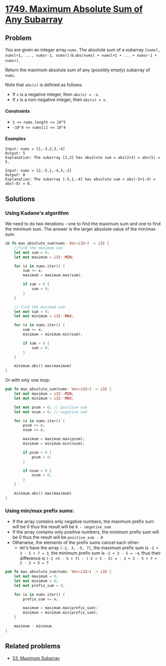 # [1749. Maximum Absolute Sum of Any Subarray](https://leetcode.com/problems/maximum-absolute-sum-of-any-subarray/)

## Problem

You are given an integer array `nums`. The absolute sum of a
subarray `[numsl, numsl+1, ..., numsr-1, numsr]`
is `abs(numsl + numsl+1 + ... + numsr-1 + numsr)`.

Return the maximum absolute sum of any (possibly empty) subarray of `nums`.

Note that `abs(x)` is defined as follows:

* If `x` is a negative integer, then `abs(x) = -x`.
* If `x` is a non-negative integer, then `abs(x) = x`.

#### Constraints

* `1 <= nums.length <= 10^5`
* `-10^4 <= nums[i] <= 10^4`

#### Examples

```text
Input: nums = [1,-3,2,3,-4]
Output: 5
Explanation: The subarray [2,3] has absolute sum = abs(2+3) = abs(5) = 5.
```

````text
Input: nums = [2,-5,1,-4,3,-2]
Output: 8
Explanation: The subarray [-5,1,-4] has absolute sum = abs(-5+1-4) = abs(-8) = 8.
````

## Solutions

### Using Kadane's algorithm

We need to do two iterations - one to find the maximum sum and one to find the
minimum sum. The answer is the larger absolute value of the min/max sum:

```rust
ub fn max_absolute_sum(nums: Vec<i32>) -> i32 {
    //find the maximum sum
    let mut sum = 0;
    let mut maximum = i32::MIN;

    for &x in nums.iter() {
        sum += x;
        maximum = maximum.max(sum);

        if sum < 0 {
            sum = 0;
        }
    }

    // find the minimum sum
    let mut sum = 0;
    let mut minimum = i32::MAX;

    for &x in nums.iter() {
        sum += x;
        minimum = minimum.min(sum);

        if sum > 0 {
            sum = 0;
        }
    }

    minimum.abs().max(maximum)
}
```

Or with only one loop:

```rust
pub fn max_absolute_sum(nums: Vec<i32>) -> i32 {
    let mut maximum = i32::MIN;
    let mut minimum = i32::MAX;

    let mut psum = 0; // positive sum
    let mut nsum = 0; // negative sum

    for &x in nums.iter() {
        psum += x;
        nsum += x;

        maximum = maximum.max(psum);
        minimum = minimum.min(nsum);

        if psum < 0 {
            psum = 0;
        }

        if nsum > 0 {
            nsum = 0;
        }
    }

    minimum.abs().max(maximum)
}
```

### Using min/max prefix sums:

* If the array contains only negative numbers, the maximum prefix sum will be 0
  thus the result will be `0 - negative_sum`
* If the array contains only positive numbers, the minimum prefix sum will be 0
  thus the result will be `positive_sum - 0`
* Otherwise, the elements of the prefix sums cancel each other:
    * let's have the array `[-2, 3, -5, 7]`, the maximum prefix sum
      is `-2 + 3 - 5 + 7 = 3`, the minimum prefix sum is `-2 + 3 - 5 = -4`, thus
      their difference
      is `(-2 +3 - 5 + 7) - (-2 + 3 - 5) = - 2 + 3 - 5 + 7 + 2 - 3 + 5 = 7`

```rust
pub fn max_absolute_sum(nums: Vec<i32>) -> i32 {
    let mut maximum = 0;
    let mut minimum = 0;
    let mut prefix_sum = 0;

    for &x in nums.iter() {
        prefix_sum += x;

        maximum = maximum.max(prefix_sum);
        minimum = minimum.min(prefix_sum);
    }

    maximum - minimum
}
```

## Related problems

* [53. Maximum Subarray](/leetcode/000%20-%20099/53%20-%20Maximum%20Subarray.md)